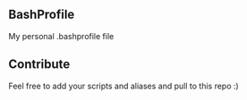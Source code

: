 ## BashProfile
My personal .bashprofile file

## Contribute 
Feel free to add your scripts and aliases and pull to this repo :) 
